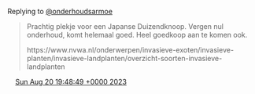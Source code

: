 Replying to [@onderhoudsarmoe](https://twitter.com/onderhoudsarmoe/status/1693332294507905364)

> Prachtig plekje voor een Japanse Duizendknoop\. Vergen nul onderhoud, komt helemaal goed\. Heel goedkoop aan te komen ook\.  
>   
> https://www\.nvwa\.nl/onderwerpen/invasieve\-exoten/invasieve\-planten/invasieve\-landplanten/overzicht\-soorten\-invasieve\-landplanten

<img src="../../media/tweet.ico" width="12" /> [Sun Aug 20 19:48:49 +0000 2023](https://twitter.com/DromerDenker/status/1693349385222955492)